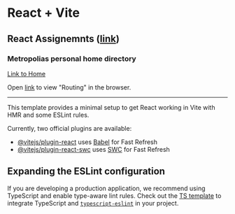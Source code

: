 # React + Vite

## React Assignemnts ([link](https://github.com/ilkkamtk/WSK/blob/main/Week4/01-react-start.md))

### Metropolias personal home directory

[Link to Home](https://users.metropolia.fi/~tonykar/WSD-React/)

Open [link](https://users.metropolia.fi/~tonykar/WSD-React/Routing/) to view "Routing" in the browser.

---

This template provides a minimal setup to get React working in Vite with HMR and some ESLint rules.

Currently, two official plugins are available:

- [@vitejs/plugin-react](https://github.com/vitejs/vite-plugin-react/blob/main/packages/plugin-react/README.md) uses [Babel](https://babeljs.io/) for Fast Refresh
- [@vitejs/plugin-react-swc](https://github.com/vitejs/vite-plugin-react-swc) uses [SWC](https://swc.rs/) for Fast Refresh

## Expanding the ESLint configuration

If you are developing a production application, we recommend using TypeScript and enable type-aware lint rules. Check out the [TS template](https://github.com/vitejs/vite/tree/main/packages/create-vite/template-react-ts) to integrate TypeScript and [`typescript-eslint`](https://typescript-eslint.io) in your project.
